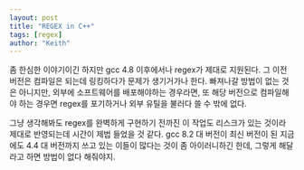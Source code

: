 ```yaml
---
layout: post
title: "REGEX in C++"
tags: [regex]
author: "Keith"
---
```


좀 한심한 이야기이긴 하지만 gcc 4.8 이후에서나 regex가 제대로 지원된다. 그 이전 버전은 컴파일은 되는데 링킹하다가 문제가 생기거가나 한다. 빠져나갈 방법이 없는 것은 아니지만, 외부에 소프트웨어를 배포해야하는 경우라면, 또 해당 버전으로 컴파일해야 하는 경우면 regex를 포기하거나 외부 유틸을 불러다 쓸 수 밖에 없다. 

그냥 생각해봐도 regex를 완벽하게 구현하기 전까진 이 작업도 리스크가 있는 것이라 제대로 반영되는데 시간이 제법 들었을 것 같다. gcc 8.2 대 버전이 최신 버전이 된 지금에도 4.4 대 버전까지 쓰고 있는 이들이 많다는 것이 좀 아이러니하긴 한데, 그렇게 해달라고 하면 방법이 없다 해줘야지.
